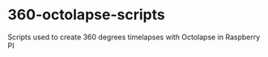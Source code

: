 # 360-octolapse-scripts

Scripts used to create 360 degrees timelapses with Octolapse in Raspberry PI
